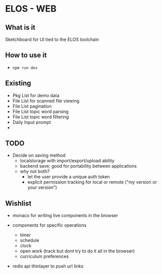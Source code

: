 
# ELOS - WEB

## What is it
Sketchboard for UI tied to the ELOS toolchain


## How to use it
- `npm run dev`


## Existing
- Pkg List for demo data
- File List for scanned file viewing
- File List pagination
- File List topic word parsing
- File List topic word filtering
- Daily Input prompt
-

## TODO
- Decide on saving method
  - localstorage with import/export/upload ability
  - backend save; good for portability between applications
  - why not both?
    - let the user provide a unique auth token
    - explicit permission tracking for local or remote ("my version or your version")


## Wishlist
- monaco for writing live components in the browser

- components for specific operations
  - timer
  - schedule
  - clock
  - open work (track but dont try to do it all in the browser)
  - curriculum preferences

- redis api thinlayer to push url links



